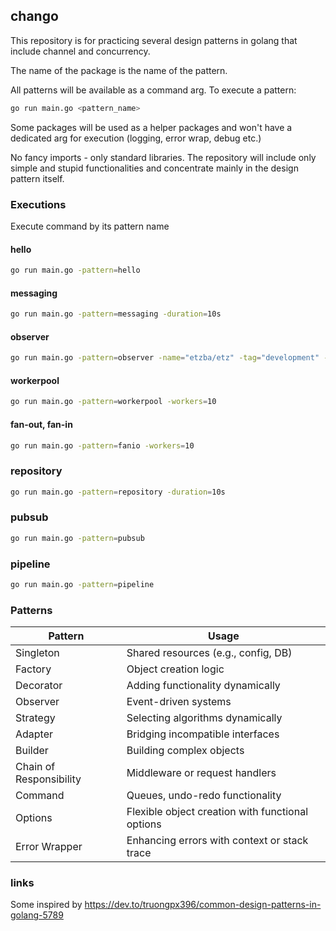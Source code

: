 ## chango

This repository is for practicing several design patterns in golang that include channel and concurrency.

The name of the package is the name of the pattern. 

All patterns will be available as a command arg. To execute a pattern:

```sh
go run main.go <pattern_name>
```

Some packages will be used as a helper packages and won't have a dedicated arg for execution (logging, error wrap, debug etc.)

No fancy imports - only standard libraries. The repository will include only simple and stupid functionalities and concentrate mainly in the design pattern itself.

### Executions

Execute command by its pattern name

#### hello

```sh
go run main.go -pattern=hello
```

#### messaging

```sh
go run main.go -pattern=messaging -duration=10s
```

#### observer

```sh
go run main.go -pattern=observer -name="etzba/etz" -tag="development" -sha="sha256:111111111111111111111111111111111111"
```

#### workerpool

```sh
go run main.go -pattern=workerpool -workers=10
```

#### fan-out, fan-in

```sh
go run main.go -pattern=fanio -workers=10
```

### repository

```sh
go run main.go -pattern=repository -duration=10s
```

### pubsub

```sh
go run main.go -pattern=pubsub
```

### pipeline

```sh
go run main.go -pattern=pipeline
```

### Patterns

| Pattern	| Usage  |
|-----------|--------|
| Singleton |	Shared resources (e.g., config, DB) |
| Factory	| Object creation logic |
| Decorator | Adding functionality dynamically |
| Observer  | Event-driven systems |
| Strategy  | Selecting algorithms dynamically |
| Adapter   | Bridging incompatible interfaces |
| Builder	| Building complex objects |
| Chain of Responsibility	| Middleware or request handlers |
| Command	| Queues, undo-redo functionality |
| Options	| Flexible object creation with functional options |
| Error Wrapper | Enhancing errors with context or stack trace |

### links

Some inspired by https://dev.to/truongpx396/common-design-patterns-in-golang-5789